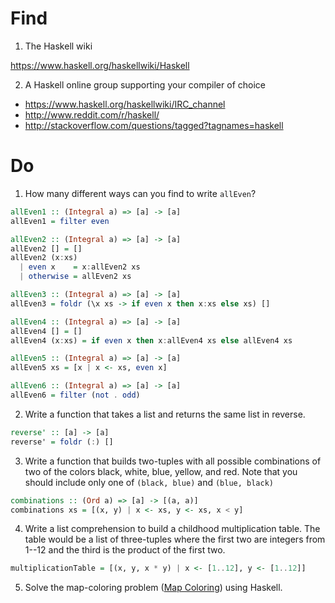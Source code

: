 # Find

1. The Haskell wiki

  https://www.haskell.org/haskellwiki/Haskell

2. A Haskell online group supporting your compiler of choice

  - https://www.haskell.org/haskellwiki/IRC_channel
  - http://www.reddit.com/r/haskell/
  - http://stackoverflow.com/questions/tagged?tagnames=haskell

# Do

1. How many different ways can you find to write `allEven`?

  ```Haskell
  allEven1 :: (Integral a) => [a] -> [a]
  allEven1 = filter even

  allEven2 :: (Integral a) => [a] -> [a]
  allEven2 [] = []
  allEven2 (x:xs)
    | even x    = x:allEven2 xs
    | otherwise = allEven2 xs

  allEven3 :: (Integral a) => [a] -> [a]
  allEven3 = foldr (\x xs -> if even x then x:xs else xs) []

  allEven4 :: (Integral a) => [a] -> [a]
  allEven4 [] = []
  allEven4 (x:xs) = if even x then x:allEven4 xs else allEven4 xs

  allEven5 :: (Integral a) => [a] -> [a]
  allEven5 xs = [x | x <- xs, even x]

  allEven6 :: (Integral a) => [a] -> [a]
  allEven6 = filter (not . odd)
  ```

2. Write a function that takes a list and returns the same list in reverse.

  ```Haskell
  reverse' :: [a] -> [a]
  reverse' = foldr (:) []
  ```

3. Write a function that builds two-tuples with all possible combinations of two
of the colors black, white, blue, yellow, and red. Note that you should include
only one of `(black, blue)` and `(blue, black)`

  ```Haskell
  combinations :: (Ord a) => [a] -> [(a, a)]
  combinations xs = [(x, y) | x <- xs, y <- xs, x < y]
  ```

4. Write a list comprehension to build a childhood multiplication table. The
table would be a list of three-tuples where the first two are integers from
1--12 and the third is the product of the first two.

  ```Haskell
  multiplicationTable = [(x, y, x * y) | x <- [1..12], y <- [1..12]]
  ```

5. Solve the map-coloring problem
([Map Coloring](http://en.wikipedia.org/wiki/Four_color_theorem)) using Haskell.
